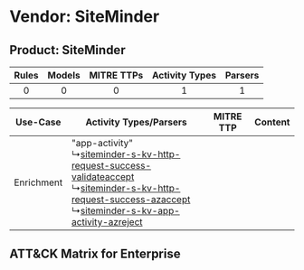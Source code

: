 Vendor: SiteMinder
==================
Product: SiteMinder
-------------------
| Rules | Models | MITRE TTPs | Activity Types | Parsers |
|:-----:|:------:|:----------:|:--------------:|:-------:|
|   0   |   0    |     0      |       1        |    1    |

|  Use-Case  | Activity Types/Parsers    | MITRE TTP | Content    |
|:----------:| ---- | --------- | ---- |
| Enrichment |  "app-activity"<br> ↳[siteminder-s-kv-http-request-success-validateaccept](Ps/pC_siteminderskvhttprequestsuccessvalidateaccept.md)<br> ↳[siteminder-s-kv-http-request-success-azaccept](Ps/pC_siteminderskvhttprequestsuccessazaccept.md)<br> ↳[siteminder-s-kv-app-activity-azreject](Ps/pC_siteminderskvappactivityazreject.md)<br> |    | [](RM/r_m_siteminder_siteminder_Enrichment.md) |

ATT&CK Matrix for Enterprise
----------------------------
